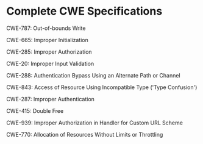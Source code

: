 

# Complete CWE Specifications

CWE-787: Out-of-bounds Write

CWE-665: Improper Initialization

CWE-285: Improper Authorization

CWE-20: Improper Input Validation

CWE-288: Authentication Bypass Using an Alternate Path or Channel

CWE-843: Access of Resource Using Incompatible Type ('Type Confusion')

CWE-287: Improper Authentication

CWE-415: Double Free

CWE-939: Improper Authorization in Handler for Custom URL Scheme

CWE-770: Allocation of Resources Without Limits or Throttling